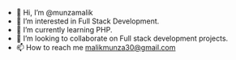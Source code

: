 - 👋 Hi, I’m @munzamalik
- 👀 I’m interested in Full Stack Development.
- 🌱 I’m currently learning PHP.
- 💞️ I’m looking to collaborate on Full stack development projects.
- 📫 How to reach me malikmunza30@gmail.com

<!---
munamalik/munamalik is a ✨ special ✨ repository because its `README.md` (this file) appears on your GitHub profile.
You can click the Preview link to take a look at your changes.
--->
